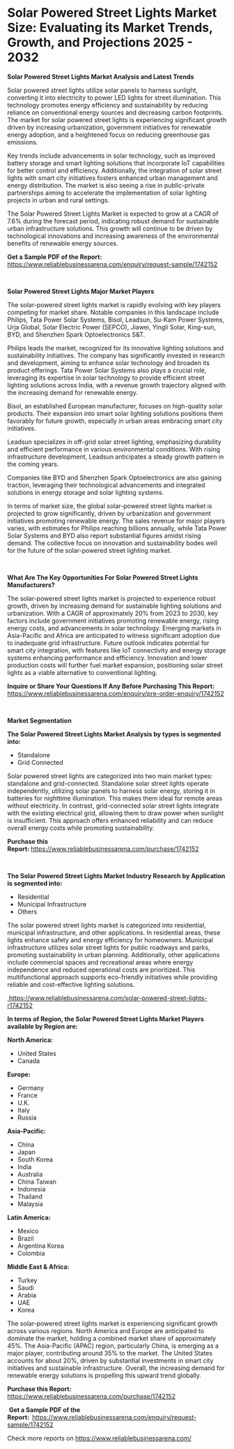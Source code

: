 <p><h1>Solar Powered Street Lights Market Size: Evaluating its Market Trends, Growth, and Projections 2025 - 2032</h1></p><p><strong>Solar Powered Street Lights Market Analysis and Latest Trends</strong></p>
<p><p>Solar powered street lights utilize solar panels to harness sunlight, converting it into electricity to power LED lights for street illumination. This technology promotes energy efficiency and sustainability by reducing reliance on conventional energy sources and decreasing carbon footprints. The market for solar powered street lights is experiencing significant growth driven by increasing urbanization, government initiatives for renewable energy adoption, and a heightened focus on reducing greenhouse gas emissions.</p><p>Key trends include advancements in solar technology, such as improved battery storage and smart lighting solutions that incorporate IoT capabilities for better control and efficiency. Additionally, the integration of solar street lights with smart city initiatives fosters enhanced urban management and energy distribution. The market is also seeing a rise in public-private partnerships aiming to accelerate the implementation of solar lighting projects in urban and rural settings.</p><p>The Solar Powered Street Lights Market is expected to grow at a CAGR of 7.6% during the forecast period, indicating robust demand for sustainable urban infrastructure solutions. This growth will continue to be driven by technological innovations and increasing awareness of the environmental benefits of renewable energy sources.</p></p>
<p><strong>Get a Sample PDF of the Report:&nbsp;</strong> <a href="https://www.reliablebusinessarena.com/enquiry/request-sample/1742152?utm_campaign=1891&utm_medium=2&utm_source=Github&utm_content=ia&utm_term=09022025&utm_id=solar-powered-street-lights">https://www.reliablebusinessarena.com/enquiry/request-sample/1742152</a></p>
<p>&nbsp;</p>
<p><strong>Solar Powered Street Lights Major Market Players</strong></p>
<p><p>The solar-powered street lights market is rapidly evolving with key players competing for market share. Notable companies in this landscape include Philips, Tata Power Solar Systems, Bisol, Leadsun, Su-Kam Power Systems, Urja Global, Solar Electric Power (SEPCO), Jiawei, Yingli Solar, King-sun, BYD, and Shenzhen Spark Optoelectronics S&T.</p><p>Philips leads the market, recognized for its innovative lighting solutions and sustainability initiatives. The company has significantly invested in research and development, aiming to enhance solar technology and broaden its product offerings. Tata Power Solar Systems also plays a crucial role, leveraging its expertise in solar technology to provide efficient street lighting solutions across India, with a revenue growth trajectory aligned with the increasing demand for renewable energy.</p><p>Bisol, an established European manufacturer, focuses on high-quality solar products. Their expansion into smart solar lighting solutions positions them favorably for future growth, especially in urban areas embracing smart city initiatives. </p><p>Leadsun specializes in off-grid solar street lighting, emphasizing durability and efficient performance in various environmental conditions. With rising infrastructure development, Leadsun anticipates a steady growth pattern in the coming years.</p><p>Companies like BYD and Shenzhen Spark Optoelectronics are also gaining traction, leveraging their technological advancements and integrated solutions in energy storage and solar lighting systems.</p><p>In terms of market size, the global solar-powered street lights market is projected to grow significantly, driven by urbanization and government initiatives promoting renewable energy. The sales revenue for major players varies, with estimates for Philips reaching billions annually, while Tata Power Solar Systems and BYD also report substantial figures amidst rising demand. The collective focus on innovation and sustainability bodes well for the future of the solar-powered street lighting market.</p></p>
<p>&nbsp;</p>
<p><strong>What Are The Key Opportunities For Solar Powered Street Lights Manufacturers?</strong></p>
<p><p>The solar-powered street lights market is projected to experience robust growth, driven by increasing demand for sustainable lighting solutions and urbanization. With a CAGR of approximately 20% from 2023 to 2030, key factors include government initiatives promoting renewable energy, rising energy costs, and advancements in solar technology. Emerging markets in Asia-Pacific and Africa are anticipated to witness significant adoption due to inadequate grid infrastructure. Future outlook indicates potential for smart city integration, with features like IoT connectivity and energy storage systems enhancing performance and efficiency. Innovation and lower production costs will further fuel market expansion, positioning solar street lights as a viable alternative to conventional lighting.</p></p>
<p><strong>Inquire or Share Your Questions If Any Before Purchasing This Report:</strong> <a href="https://www.reliablebusinessarena.com/enquiry/pre-order-enquiry/1742152?utm_campaign=1891&utm_medium=2&utm_source=Github&utm_content=ia&utm_term=09022025&utm_id=solar-powered-street-lights">https://www.reliablebusinessarena.com/enquiry/pre-order-enquiry/1742152</a></p>
<p>&nbsp;</p>
<p><strong>Market Segmentation</strong></p>
<p><strong>The Solar Powered Street Lights Market Analysis by types is segmented into:</strong></p>
<p><ul><li>Standalone</li><li>Grid Connected</li></ul></p>
<p><p>Solar powered street lights are categorized into two main market types: standalone and grid-connected. Standalone solar street lights operate independently, utilizing solar panels to harness solar energy, storing it in batteries for nighttime illumination. This makes them ideal for remote areas without electricity. In contrast, grid-connected solar street lights integrate with the existing electrical grid, allowing them to draw power when sunlight is insufficient. This approach offers enhanced reliability and can reduce overall energy costs while promoting sustainability.</p></p>
<p><strong>Purchase this Report:&nbsp;</strong><a href="https://www.reliablebusinessarena.com/purchase/1742152?utm_campaign=1891&utm_medium=2&utm_source=Github&utm_content=ia&utm_term=09022025&utm_id=solar-powered-street-lights">https://www.reliablebusinessarena.com/purchase/1742152</a></p>
<p>&nbsp;</p>
<p><strong>The Solar Powered Street Lights Market Industry Research by Application is segmented into:</strong></p>
<p><ul><li>Residential</li><li>Municipal Infrastructure</li><li>Others</li></ul></p>
<p><p>The solar powered street lights market is categorized into residential, municipal infrastructure, and other applications. In residential areas, these lights enhance safety and energy efficiency for homeowners. Municipal infrastructure utilizes solar street lights for public roadways and parks, promoting sustainability in urban planning. Additionally, other applications include commercial spaces and recreational areas where energy independence and reduced operational costs are prioritized. This multifunctional approach supports eco-friendly initiatives while providing reliable and cost-effective lighting solutions.</p></p>
<p><a href="https://www.reliablebusinessarena.com/solar-powered-street-lights-r1742152?utm_campaign=1891&utm_medium=2&utm_source=Github&utm_content=ia&utm_term=09022025&utm_id=solar-powered-street-lights">&nbsp;https://www.reliablebusinessarena.com/solar-powered-street-lights-r1742152</a></p>
<p><strong>In terms of Region, the Solar Powered Street Lights Market Players available by Region are:</strong></p>
<p>
    <p> <strong> North America: </strong>
        <ul>
            <li>United States</li>
            <li>Canada</li>
        </ul>
        </p> 
    <p> <strong> Europe: </strong>
        <ul>
            <li>Germany</li>
            <li>France</li>
            <li>U.K.</li>
            <li>Italy</li>
            <li>Russia</li>
        </ul>
        </p> 
    <p> <strong> Asia-Pacific: </strong>
        <ul>
            <li>China</li>
            <li>Japan</li>
            <li>South Korea</li>
            <li>India</li>
            <li>Australia</li>
            <li>China Taiwan</li>
            <li>Indonesia</li>
            <li>Thailand</li>
            <li>Malaysia</li>
        </ul>
        </p> 
    <p> <strong> Latin America: </strong>
        <ul>
            <li>Mexico</li>
            <li>Brazil</li>
            <li>Argentina Korea</li>
            <li>Colombia</li>
        </ul>
        </p> 
    <p> <strong> Middle East & Africa: </strong>
        <ul>
            <li>Turkey</li>
            <li>Saudi</li>
            <li>Arabia</li>
            <li>UAE</li>
            <li>Korea</li>
        </ul>
    </p>
    </p>
<p><p>The solar-powered street lights market is experiencing significant growth across various regions. North America and Europe are anticipated to dominate the market, holding a combined market share of approximately 45%. The Asia-Pacific (APAC) region, particularly China, is emerging as a major player, contributing around 35% to the market. The United States accounts for about 20%, driven by substantial investments in smart city initiatives and sustainable infrastructure. Overall, the increasing demand for renewable energy solutions is propelling this upward trend globally.</p></p>
<p><strong>Purchase this Report: </strong><a href="https://www.reliablebusinessarena.com/purchase/1742152?utm_campaign=1891&utm_medium=2&utm_source=Github&utm_content=ia&utm_term=09022025&utm_id=solar-powered-street-lights">https://www.reliablebusinessarena.com/purchase/1742152</a></p>
<p>&nbsp;<strong>Get a Sample PDF of the Report:&nbsp;&nbsp;</strong><a href="https://www.reliablebusinessarena.com/enquiry/request-sample/1742152?utm_campaign=1891&utm_medium=2&utm_source=Github&utm_content=ia&utm_term=09022025&utm_id=solar-powered-street-lights">https://www.reliablebusinessarena.com/enquiry/request-sample/1742152</a></p>
<p><strong></strong></p>
<p>Check more reports on <a href="https://www.reliablebusinessarena.com/?utm_campaign=1891&utm_medium=2&utm_source=Github&utm_content=ia&utm_term=09022025&utm_id=solar-powered-street-lights">https://www.reliablebusinessarena.com/</a></p>
